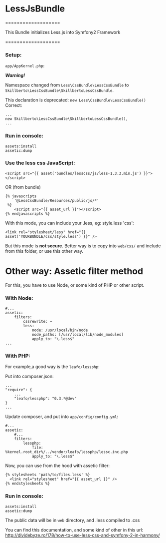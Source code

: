 # LessJsBundle
===================

This Bundle initializes Less.js into Symfony2 Framework

===================
### Setup:

`app/AppKernel.php`:

***Warning!***

Namespace changed from
`Less\CssBundle\LessCssBundle`
to
`Skillberto\LessCssBundle\SkillbertoLessCssBundle`.

This declaration is deprecated:
`new Less\CssBundle\LessCssBundle()`
Correct:
```
...
new Skillberto\LessCssBundle\SkillbertoLessCssBundle(),
...
```

### Run in console:
```
assets:install
assetic:dump
```

### Use the less css JavaScript:

```
<script src="{{ asset('bundles/lesscss/js/less-1.3.3.min.js') }}"></script>
```
OR (from bundle)
```
{% javascripts
    '@LessCssBundle/Resources/public/js/*'
 %}
    <script src="{{ asset_url }}"></script>
{% endjavascripts %}
```

With this mode, you can include your .less, eg: style.less 'css':
```
<link rel="stylesheet/less" href="{{ asset('YOURBUNDLE/css/style.less') }}" />
```
But this mode is <b>not secure</b>. Better way is to copy into `web/css/` and include from this folder, or use this other way.

# Other way: Assetic filter method

For this, you have to use Node, or some kind of PHP or other script.

### With Node:

```
#...
assetic:
    filters:
        cssrewrite: ~
        less:
            node: /usr/local/bin/node
            node_paths: [/usr/local/lib/node_modules]
            apply_to: "\.less$"
...
```

### With PHP:
For example,a good way is the `leafo/lessphp`:

Put into composer.json:
```
...
"require": {
    ...
    "leafo/lessphp": "0.3.*@dev"
}
...
```

Update composer, and put into `app/config/config.yml`:

```
#...
assetic:
    #...
    filters:
        lessphp:
            file: %kernel.root_dir%/../vendor/leafo/lessphp/lessc.inc.php
            apply_to: "\.less$"
```


Now, you can use from the hood with assetic filter:
```
{% stylesheets 'path/to/files.less' %}
  <link rel="stylesheet" href="{{ asset_url }}" />
{% endstylesheets %} 
```

### Run in console:
```
assets:install
assetic:dump
```

The public data will be in `web` directory, and .less compiled to .css

You can find this documentation, and some kind of other in this url:<br/>
http://dividebyze.ro/178/how-to-use-less-css-and-symfony-2-in-harmony/

